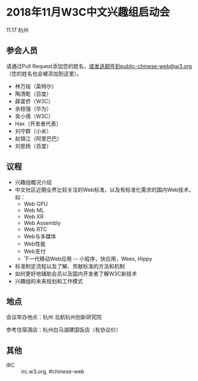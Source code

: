 # 2018年11月W3C中文兴趣组启动会

11.17 杭州

## 参会人员

请通过Pull Request添加您的姓名，或发送邮件到public-chinese-web@w3.org（您的姓名也会被添加到这里）。

* 林万铭（英特尔）
* 陶清乾（百度）
* 薛富侨（W3C）
* 余枝强（华为）
* 吴小倩（W3C）
* Hax（开发者代表）
* 刘守群（小米）
* 赵锦江（阿里巴巴）
* 刘思杨（百度）

## 议程

* 兴趣组概况介绍
* 中文社区近期业界比较关注的Web标准，以及有标准化需求的国内Web技术，如：
  * Web GPU
  * Web ML
  * Web XR
  * Web Assembly
  * Web RTC
  * Web与多媒体
  * Web性能
  * Web支付
  * 下一代移动Web应用 -- 小程序，快应用，Weex, Hippy
* 标准制定流程以及了解、贡献标准的方法和机制
* 如何更好地辅助会员以及国内开发者了解W3C新技术
* 兴趣组的未来规划和工作模式

## 地点

会议举办地点：杭州 北航杭州创新研究院

参考住宿酒店：杭州白马湖建国饭店（有协议价）

## 其他

<dl>
<dt>IRC</dt>
<dd>irc.w3.org, #chinese-web</dd>
</dl>
